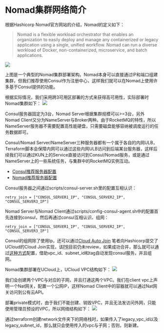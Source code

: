 # Nomad集群网络简介

根据Hashicorp Nomad官方网站的介绍，Nomad的定义如下：
>Nomad is a flexible workload orchestrator that enables an organization to easily deploy and manage any containerized or legacy application using a single, unified workflow. Nomad can run a diverse workload of Docker, non-containerized, microservice, and batch applications.

![](http://hashicorpfile.cn-bj.ufileos.com/nomad_reference_diagram-72c969e0.png)

上图是一个典型的Nomad集群部署架构。Nomad本身可以直接通过IP和端口组建集群，但我们推荐使用Consul作为注册中心，这样我们就可以在Nomad上使用许多基于Consul提供的功能。

根据实际情况，我们采用跨3可用区部署的方式来获得高可用性，实际部署时Nomad集群如下：
![](http://hashicorpfile.cn-bj.ufileos.com/nomad_public.jpg)

Consul服务器固定为3台，Nomad Server根据集群规模可以>=3台，另外Nomad Client又分为NameServer与Broker两种。由于RocketMQ的特性，所以NameServer服务器不需要配置高性能硬盘，只需要磁盘能够容纳被调度运行的任务数据即可。

Consul/Nomad Server/NameServer三种服务器都有一个属于各自的内网ULB，Terraform脚本会保障内网可以通过这些内网ULB访问到后端某台服务器，这样后续我们可以通过KUN上的Service直接访问到Consul/Nomad服务，或是通过NameServer上的一些系统任务，与集群中的RocketMQ实例互动。

* [Consul推荐服务器配置](https://learn.hashicorp.com/consul/datacenter-deploy/reference-architecture)
* [Nomad推荐服务器配置](https://www.nomadproject.io/guides/install/production/reference-architecture.html#system-reqs)

Consul服务器之间通过scripts/consul-server.sh里的配置互相认识：
```hcl
retry_join = ["CONSUL_SERVER1_IP", "CONSUL_SERVER2_IP", "CONSUL_SERVER3_IP"]
```
Nomad Server与Nomad Client通过scripts/config-consul-agent.sh中的配置首先连接到consul，然后再通过consul互相认识、组网：
```hcl
retry_join = ["CONSUL_SERVER1_IP", "CONSUL_SERVER2_IP", "CONSUL_SERVER3_IP"]
```

Consul的组网除了使用Ip，还可以通过[Cloud Auto Join](https://www.consul.io/docs/agent/cloud-auto-join.html)
笔者向Hashicorp提交了UCloud的Cloud Join实现，该[PR](https://github.com/hashicorp/go-discover/pull/126)目前仍未review，如果成功合并，那么就可以通过[这种方式](https://github.com/lonegunmanb/go-discover/blob/ucloud/README.md#L85-L86)配置，借助vpc_id、subnet_id和tag自动发现consul服务，并且组网。

Nomad集群部署在UCloud上，UCloud VPC结构如下：
![](http://hashicorpfile.cn-bj.ufileos.com/network.jpg)

我们会创建两个VPC与对应的子网，并且打通这两个VPC。我们在client vpc上声明一个Nat网关，配置一个公网IP，这样Nomad Client中的容器就可以通过Nat网关访问到公有云API。

部署private模式时，由于我们不能创建、销毁VPC，并且无法发访问外网，只能使用管理员预设的VPC，所以网络结构如下：
![](http://hashicorpfile.cn-bj.ufileos.com/private_network.jpg)

通过terraform创建network文件夹下的网络栈时，如果传入了legacy_vpc_id以及legacy_subnet_id，那么就只会使用传入的vpc与子网；否则，则新建。
